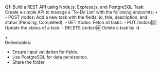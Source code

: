 Q1: Build a REST API using Node.js, Express.js, and PostgreSQL
Task: Create a simple API to manage a 'To-Do List' with the following endpoints:
•	
    - POST /todos: Add a new task with the fields: id, title, description, and status (Pending, Completed).
    - GET /todos: Fetch all tasks.
    - PUT /todos/:id: Update the status of a task.
    - DELETE /todos/:id: Delete a task by id.

•	
Deliverables:
- Ensure input validation for fields.
- Use PostgreSQL for data persistence.
- Share the folder